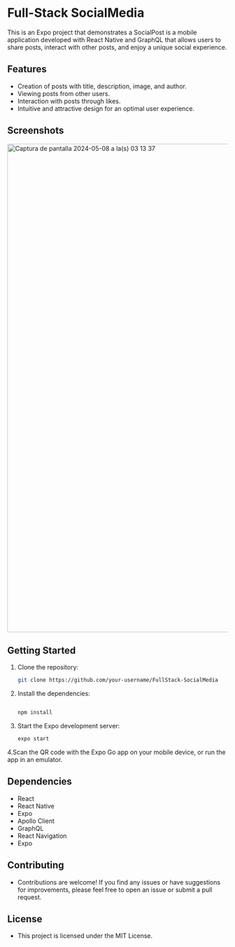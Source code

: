 # Full-Stack SocialMedia

This is an Expo project that demonstrates a SocialPost is a mobile application developed with React Native and GraphQL that allows users to share posts, interact with other posts, and enjoy a unique social experience.

## Features

- Creation of posts with title, description, image, and author.
- Viewing posts from other users.
- Interaction with posts through likes.
- Intuitive and attractive design for an optimal user experience.

## Screenshots

<img width="1115" alt="Captura de pantalla 2024-05-08 a la(s) 03 13 37" src="https://github.com/JoseCrespo00001/Face-Id-Expo/assets/123144789/24247912-bde6-4443-8a57-45a63bb2b0ad">

## Getting Started

1. Clone the repository:

   ```bash
   git clone https://github.com/your-username/FullStack-SocialMedia

2. Install the dependencies:

   ```bash
   
   npm install

3. Start the Expo development server:
   ```bash
   expo start

4.Scan the QR code with the Expo Go app on your mobile device, or run the app in an emulator.

## Dependencies

- React
- React Native
- Expo
- Apollo Client
- GraphQL
- React Navigation
- Expo

## Contributing
- Contributions are welcome! If you find any issues or have suggestions for improvements, please feel free to open an issue or submit a pull request.

  
## License

- This project is licensed under the MIT License.
